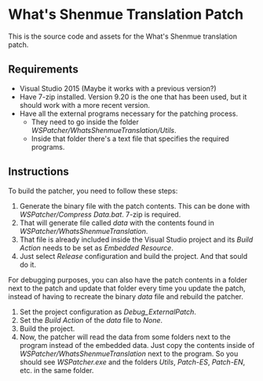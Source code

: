 # What's Shenmue Translation Patch

This is the source code and assets for the What's Shenmue translation patch.

## Requirements

- Visual Studio 2015 (Maybe it works with a previous version?)
- Have 7-zip installed. Version 9.20 is the one that has been used, but it should work with a more recent version.
- Have all the external programs necessary for the patching process.
  - They need to go inside the folder *WSPatcher/WhatsShenmueTranslation/Utils*.
  - Inside that folder there's a text file that specifies the required programs.

## Instructions

To build the patcher, you need to follow these steps:

1. Generate the binary file with the patch contents. This can be done with *WSPatcher/Compress Data.bat*. 7-zip is required.
2. That will generate file called *data* with the contents found in *WSPatcher/WhatsShenmueTranslation*.
3. That file is already included inside the Visual Studio project and its *Build Action* needs to be set as *Embedded Resource*.
4. Just select *Release* configuration and build the project. And that sould do it.

For debugging purposes, you can also have the patch contents in a folder next to the patch and update that folder every time you update the patch, instead of having to recreate the binary *data* file and rebuild the patcher.

1. Set the project configuration as *Debug_ExternalPatch*.
2. Set the *Build Action* of the *data* file to *None*.
3. Build the project.
4. Now, the patcher will read the data from some folders next to the program instead of the embedded data. Just copy the contents inside of *WSPatcher/WhatsShenmueTranslation* next to the program. So you should see *WSPatcher.exe* and the folders *Utils*, *Patch-ES*, *Patch-EN*, etc. in the same folder.
